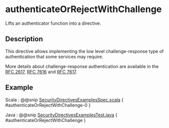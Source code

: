 # authenticateOrRejectWithChallenge

Lifts an authenticator function into a directive.

## Description

This directive allows implementing the low level challenge-response type of authentication that some services may require.

More details about challenge-response authentication are available in the [RFC 2617](http://tools.ietf.org/html/rfc2617), [RFC 7616](http://tools.ietf.org/html/rfc7616) and [RFC 7617](http://tools.ietf.org/html/rfc7617).

## Example

Scala
:  @@snip [SecurityDirectivesExamplesSpec.scala]($test$/scala/docs/http/scaladsl/server/directives/SecurityDirectivesExamplesSpec.scala) { #authenticateOrRejectWithChallenge-0 }

Java
:  @@snip [SecurityDirectivesExamplesTest.java]($test$/java/docs/http/javadsl/server/directives/SecurityDirectivesExamplesTest.java) { #authenticateOrRejectWithChallenge }
